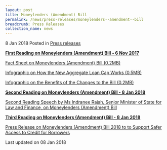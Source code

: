 ```yaml
---
layout: post
title: Moneylenders (Amendment) Bill
permalink: /news/press-releases/moneylenders--amendment--bill
breadcrumb: Press Releases
collection_name: news
---
```


8 Jan 2018 Posted in [Press releases](/news/press-releases)

**<u>First Reading on Moneylenders (Amendment) Bill - 6 Nov 2017</u>** 

 

[Fact Sheet on Moneylenders (Amendment) Bill (0.2MB)](/files/news/press-releases/2018/01/FactsheetMLB.pdf)

 

[Infographic on How the New Aggregate Loan Cap Works (0.5MB)](/files/news/press-releases/2018/01/NewAggregateLoanCap.pdf)

 

[Infographic on the Benefits of the Changes to the Bill (0.2MB)](/files/news/press-releases/2018/01/BenefitsChangesMLB.pdf)

 

**<u>Second Reading on Moneylenders (Amendment) Bill - 8 Jan 2018</u>**

 

[Second Reading Speech by Ms Indranee Rajah, Senior Minister of State for Law and Finance, on Moneylenders (Amendment) Bill](/news/parliamentary-speeches/second-reading-speech-by-ms-indranee-rajah--senior-minister-of-s)

 

**<u>Third Reading on Moneylenders (Amendment) Bill - 8 Jan 2018</u>**

 

[Press Release on Moneylenders (Amendment) Bill 2018 to to Support Safer Access to Credit for Borrowers](/news/press-releases/moneylenders--amendment--bill-2018-to-support-safer-access-to-cr)

<p class="right-side-updated">Last updated on 08 Jan 2018
</p>
